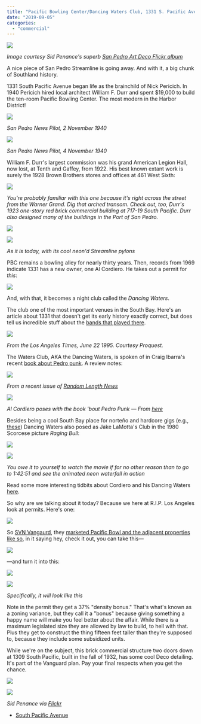 ```yaml
---
title: "Pacific Bowling Center/Dancing Waters Club, 1331 S. Pacific Ave."
date: "2019-09-05"
categories: 
  - "commercial"
---
```


![](/images/88a92-dancing-waters-1940.jpg)

_Image courtesy Sid Penance's superb_ [_San Pedro Art Deco Flickr album_](https://www.flickr.com/photos/7398381@N04/albums/72157626784811946/)

A nice piece of San Pedro Streamline is going away. And with it, a big chunk of Southland history.

1331 South Pacific Avenue began life as the brainchild of Nick Pericich. In 1940 Pericich hired local architect William F. Durr and spent $19,000 to build the ten-room Pacific Bowling Center. The most modern in the Harbor District!

![](/images/Screen-Shot-2019-08-23-at-10.04.50-PM-1-828x1024.jpg)

_San Pedro News Pilot, 2 November 1940_

![](/images/dbeeb-screen-shot-2019-08-23-at-10.07.10-pm-1-1.jpg)

_San Pedro News Pilot, 4 November 1940_

William F. Durr's largest commission was his grand American Legion Hall, now lost, at Tenth and Gaffey, from 1922. His best known extant work is surely the 1928 Brown Brothers stores and offices at 461 West Sixth:

![](/images/Screen-Shot-2019-08-23-at-10.22.49-PM-1-1024x838.jpg)

_You're probably familiar with this one because it's right across the street from the Warner Grand. Dig that arched transom._ _Check out, too, Durr's 1923 one-story red brick commercial building at 717-19 South Pacific_. _Durr also designed many of the buildings in the Port of San Pedro._

![](/images/bda62-screen-shot-2019-08-23-at-10.35.53-pm-1.jpg)

![](/images/Screen-Shot-2019-08-23-at-7.05.46-PM-1-1024x686.jpg)

_As it is today, with its cool neon'd Streamline pylons_

PBC remains a bowling alley for nearly thirty years. Then, records from 1969 indicate 1331 has a new owner, one Al Cordiero. He takes out a permit for _this_:

![](/images/306bc-screen-shot-2019-08-23-at-7.56.29-pm-1.jpg)

And, with that, it becomes a night club called the _Dancing Waters_.

The club one of the most important venues in the South Bay. Here's an article about 1331 that doesn't get its early history exactly correct, but does tell us incredible stuff about the [bands that played there](https://www.setlist.fm/venue/waters-club-san-pedro-ca-usa-33d394d5.html?page=6).

![](/images/3b5d2-screen-shot-2019-08-23-at-7.12.28-pm-1.jpg)

_From the Los Angeles Times, June 22 1995. Courtesy Proquest._

The Waters Club, AKA the Dancing Waters, is spoken of in Craig Ibarra's recent [book about Pedro punk](https://endfwy.bigcartel.com/product/a-wailing-of-a-town-an-oral-history-of-early-san-pedro-punk-and-more-1977-1985). A review notes:

![](/images/a754c-screen-shot-2019-08-23-at-7.46.59-pm-1.jpg)

_From a recent issue of [Random Length News](https://issuu.com/randomlengthsnews/docs/rl_8-17-17_issupdf)_

![](https://riplosangeles.files.wordpress.com/2022/01/screen-shot-2022-01-10-at-12.49.42-pm.jpg?w=1016)

_Al Cordiero poses with the book 'bout Pedro Punk_ — _From [here](https://www.instagram.com/p/B9N2crlAOAe/)_

Besides being a cool South Bay place for norteño and hardcore gigs (e.g., [these](https://live.staticflickr.com/65535/48679708387_d2125e634c_o.jpg)) Dancing Waters also posed as Jake LaMotta's Club in the 1980 Scorcese picture _Raging Bull_:

![](/images/cb1e7-jake-la-mottas.jpg)

![](/images/ea2a9-la-mottas-animated-neon-raging-bull.jpg)

_You owe it to yourself to watch the movie if for no other reason than to go to 1:42:51 and see the animated neon waterfall in action_

Read some more interesting tidbits about Cordiero and his Dancing Waters [here](https://spbxb.wordpress.com/2010/02/22/dancing-waters-the-true-san-pedro-story/).

So why are we talking about it today? Because we here at R.I.P. Los Angeles look at permits. Here's one:

![](/images/04088-screen-shot-2019-08-23-at-7.55.51-pm-1.jpg)

So [SVN Vangaurd](https://svnvanguard.com/), they [marketed Pacific Bowl and the adjacent properties like so](http://images3.loopnet.com/d2/Ez6cQhhwZn6f3sL5tVC8d2M1U-awhnog9aQjcZf-TLc/document.pdf), in it saying hey, check it out, you can take this—

![](/images/25b30-screen-shot-2019-08-23-at-8.14.02-pm-1.jpg)

—and turn it into this:

![](/images/Screen-Shot-2019-08-23-at-8.14.42-PM-1-1024x467.jpg)

![](/images/screen-shot-2022-01-10-at-12.48.49-pm.jpg)

_Specifically, it will look like this_

Note in the permit they get a 37% "density bonus." That's what's known as a zoning variance, but they call it a "bonus" because giving something a happy name will make you feel better about the affair. While there is a maximum legislated size they are allowed by law to build, to hell with that. Plus they get to construct the thing fifteen feet taller than they're supposed to, because they include some subsidized units.

While we're on the subject, this brick commercial structure two doors down at 1309 South Pacific, built in the fall of 1932, has some cool Deco detailing. It's part of the Vanguard plan. Pay your final respects when you get the chance.

![](/images/Screen-Shot-2019-08-23-at-7.07.33-PM-1-1024x580.jpg)

![](/images/7e3e5-1309-pacific.jpg)

_Sid Penance via [Flickr](https://www.flickr.com/photos/7398381@N04/5749373191/in/album-72157626784811946/)_

- [South Pacific Avenue](https://www.google.com/maps/search/?api=1&query=33.73184,-118.28811)

